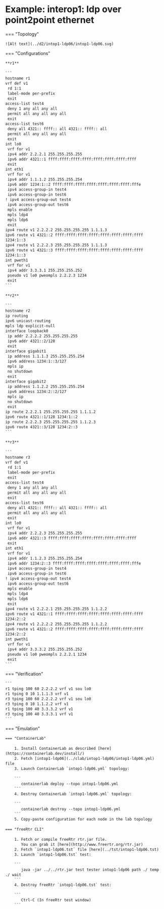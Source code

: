# Example: interop1: ldp over point2point ethernet

=== "Topology"

    ![Alt text](../d2/intop1-ldp06/intop1-ldp06.svg)

=== "Configurations"

    **r1**

    ```
    hostname r1
    vrf def v1
     rd 1:1
     label-mode per-prefix
     exit
    access-list test4
     deny 1 any all any all
     permit all any all any all
     exit
    access-list test6
     deny all 4321:: ffff:: all 4321:: ffff:: all
     permit all any all any all
     exit
    int lo0
     vrf for v1
     ipv4 addr 2.2.2.1 255.255.255.255
     ipv6 addr 4321::1 ffff:ffff:ffff:ffff:ffff:ffff:ffff:ffff
     exit
    int eth1
     vrf for v1
     ipv4 addr 1.1.1.2 255.255.255.254
     ipv6 addr 1234:1::2 ffff:ffff:ffff:ffff:ffff:ffff:ffff:fffe
     ipv4 access-group-in test4
     ipv6 access-group-in test6
    ! ipv4 access-group-out test4
     ipv6 access-group-out test6
     mpls enable
     mpls ldp4
     mpls ldp6
     exit
    ipv4 route v1 2.2.2.2 255.255.255.255 1.1.1.3
    ipv6 route v1 4321::2 ffff:ffff:ffff:ffff:ffff:ffff:ffff:ffff 1234:1::3
    ipv4 route v1 2.2.2.3 255.255.255.255 1.1.1.3
    ipv6 route v1 4321::3 ffff:ffff:ffff:ffff:ffff:ffff:ffff:ffff 1234:1::3
    int pweth1
     vrf for v1
     ipv4 addr 3.3.3.1 255.255.255.252
     pseudo v1 lo0 pweompls 2.2.2.3 1234
     exit
    ```

    **r2**

    ```
    hostname r2
    ip routing
    ipv6 unicast-routing
    mpls ldp explicit-null
    interface loopback0
     ip addr 2.2.2.2 255.255.255.255
     ipv6 addr 4321::2/128
     exit
    interface gigabit1
     ip address 1.1.1.3 255.255.255.254
     ipv6 address 1234:1::3/127
     mpls ip
     no shutdown
     exit
    interface gigabit2
     ip address 1.1.2.2 255.255.255.254
     ipv6 address 1234:2::2/127
     mpls ip
     no shutdown
     exit
    ip route 2.2.2.1 255.255.255.255 1.1.1.2
    ipv6 route 4321::1/128 1234:1::2
    ip route 2.2.2.3 255.255.255.255 1.1.2.3
    ipv6 route 4321::3/128 1234:2::3
    ```

    **r3**

    ```
    hostname r3
    vrf def v1
     rd 1:1
     label-mode per-prefix
     exit
    access-list test4
     deny 1 any all any all
     permit all any all any all
     exit
    access-list test6
     deny all 4321:: ffff:: all 4321:: ffff:: all
     permit all any all any all
     exit
    int lo0
     vrf for v1
     ipv4 addr 2.2.2.3 255.255.255.255
     ipv6 addr 4321::3 ffff:ffff:ffff:ffff:ffff:ffff:ffff:ffff
     exit
    int eth1
     vrf for v1
     ipv4 addr 1.1.2.3 255.255.255.254
     ipv6 addr 1234:2::3 ffff:ffff:ffff:ffff:ffff:ffff:ffff:fffe
     ipv4 access-group-in test4
     ipv6 access-group-in test6
    ! ipv4 access-group-out test4
     ipv6 access-group-out test6
     mpls enable
     mpls ldp4
     mpls ldp6
     exit
    ipv4 route v1 2.2.2.1 255.255.255.255 1.1.2.2
    ipv6 route v1 4321::1 ffff:ffff:ffff:ffff:ffff:ffff:ffff:ffff 1234:2::2
    ipv4 route v1 2.2.2.2 255.255.255.255 1.1.2.2
    ipv6 route v1 4321::2 ffff:ffff:ffff:ffff:ffff:ffff:ffff:ffff 1234:2::2
    int pweth1
     vrf for v1
     ipv4 addr 3.3.3.2 255.255.255.252
     pseudo v1 lo0 pweompls 2.2.2.1 1234
     exit
    ```

=== "Verification"

    ```
    r1 tping 100 60 2.2.2.2 vrf v1 sou lo0
    r1 tping 0 10 1.1.1.3 vrf v1
    r3 tping 100 60 2.2.2.2 vrf v1 sou lo0
    r3 tping 0 10 1.1.2.2 vrf v1
    r1 tping 100 40 3.3.3.2 vrf v1
    r3 tping 100 40 3.3.3.1 vrf v1
    ```

=== "Emulation"

    === "ContainerLab"

        1. Install ContainerLab as described [here](https://containerlab.dev/install/)  
        2. Fetch [intop1-ldp06](../clab/intop1-ldp06/intop1-ldp06.yml) file  
        3. Launch ContainerLab `intop1-ldp06.yml` topology:  

        ```
           containerlab deploy --topo intop1-ldp06.yml  
        ```
        4. Destroy ContainerLab `intop1-ldp06.yml` topology:  

        ```
           containerlab destroy --topo intop1-ldp06.yml  
        ```
        5. Copy-paste configuration for each node in the lab topology

    === "freeRtr CLI"

        1. Fetch or compile freeRtr rtr.jar file.  
           You can grab it [here](http://www.freertr.org/rtr.jar)  
        2. Fetch `intop1-ldp06.tst` file [here](../tst/intop1-ldp06.tst)  
        3. Launch `intop1-ldp06.tst` test:  

        ```
           java -jar ../../rtr.jar test tester intop1-ldp06 path ./ temp ./ wait
        ```
        4. Destroy freeRtr `intop1-ldp06.tst` test:  

        ```
           Ctrl-C (In freeRtr test window)
        ```

